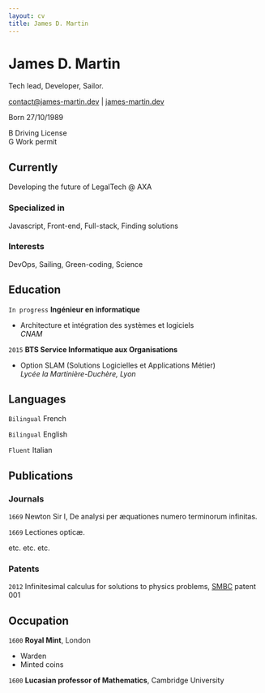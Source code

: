 ```yaml
---
layout: cv
title: James D. Martin
---
```

# James D. Martin
Tech lead, Developer, Sailor.

<div id="webaddress">
<a href="contact@james-martin.dev">contact@james-martin.dev</a>
| <a href="https://james-martin.dev">james-martin.dev</a>
</div>

Born 27/10/1989

B Driving License  
G Work permit

## Currently

Developing the future of LegalTech @ AXA

### Specialized in

Javascript, Front-end, Full-stack, Finding solutions

### Interests

DevOps, Sailing, Green-coding, Science

## Education

`In progress`
__Ingénieur en informatique__

- Architecture et intégration des systèmes et logiciels  
_CNAM_

`2015`
__BTS Service Informatique aux Organisations__
- Option SLAM (Solutions Logicielles et Applications Métier)  
_Lycée la Martinière-Duchère, Lyon_

## Languages

`Bilingual`
French

`Bilingual`
English

`Fluent`
Italian


## Publications

<!-- A list is also available [online](http://scholar.google.co.uk/citations?user=LTOTl0YAAAAJ) -->

### Journals

`1669`
Newton Sir I, De analysi per æquationes numero terminorum infinitas. 

`1669`
Lectiones opticæ.

etc. etc. etc.

### Patents

`2012`
Infinitesimal calculus for solutions to physics problems, [SMBC](http://www.techdirt.com/articles/20121011/09312820678/if-patents-had-been-around-time-newton.shtml) patent 001


## Occupation

`1600`
__Royal Mint__, London

- Warden
- Minted coins

`1600`
__Lucasian professor of Mathematics__, Cambridge University



<!-- ### Footer

Last updated: May 2013 -->


